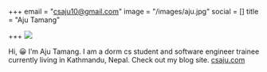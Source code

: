 +++
email = "csaju10@gmail.com"
image = "/images/aju.jpg"
social = []
title = "Aju Tamang"

+++
![](/images/aju.jpg)

Hi, 😀 I’m Aju Tamang. I am a dorm cs student and software engineer trainee currently living in Kathmandu, Nepal.  Check out my blog site. [csaju.com](www.csaju.com "csaju")